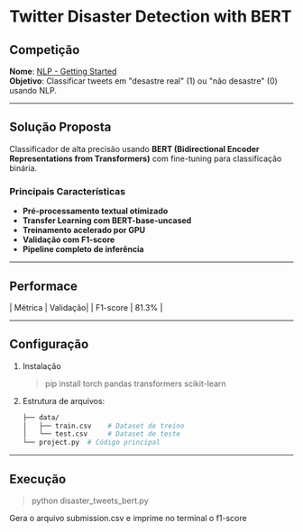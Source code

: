# Twitter Disaster Detection with BERT

## Competição
**Nome**: [NLP - Getting Started](https://www.kaggle.com/c/nlp-getting-started)  
**Objetivo**: Classificar tweets em "desastre real" (1) ou "não desastre" (0) usando NLP.

---

## Solução Proposta
Classificador de alta precisão usando **BERT (Bidirectional Encoder Representations from Transformers)** com fine-tuning para classificação binária.

### Principais Características
- **Pré-processamento textual otimizado**
- **Transfer Learning com BERT-base-uncased**
- **Treinamento acelerado por GPU**
- **Validação com F1-score**
- **Pipeline completo de inferência**

---

## Performace

| Métrica |	Validação|
| F1-score | 81.3% |

--- 

## Configuração

1. Instalação
    > pip install torch pandas transformers scikit-learn
2. Estrutura de arquivos:
    ``` bash
    ├── data/
    │   ├── train.csv    # Dataset de treino
    │   └── test.csv     # Dataset de teste
    └── project.py  # Código principal
    ```

---

## Execução

> python disaster_tweets_bert.py 

Gera o arquivo submission.csv e imprime no terminal o f1-score


